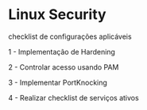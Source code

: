 #  Linux Security

checklist de configurações aplicáveis

1 - Implementação de Hardening

2 - Controlar acesso usando PAM

3 - Implementar PortKnocking

4 - Realizar checklist de serviços ativos
